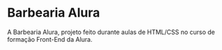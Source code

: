 # Barbearia Alura

A Barbearia Alura, projeto feito durante aulas de HTML/CSS no curso de formação Front-End da Alura.

